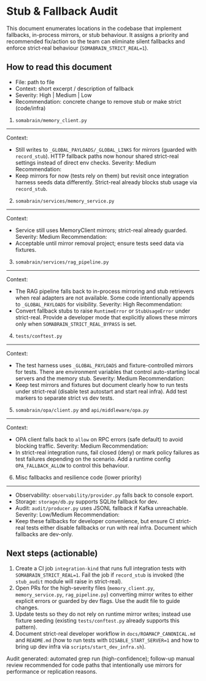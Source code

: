 Stub & Fallback Audit
======================

This document enumerates locations in the codebase that implement fallbacks,
in-process mirrors, or stub behaviour. It assigns a priority and recommended
fix/action so the team can eliminate silent fallbacks and enforce strict‑real
behaviour (`SOMABRAIN_STRICT_REAL=1`).

How to read this document
-------------------------
- File: path to file
- Context: short excerpt / description of fallback
- Severity: High | Medium | Low
- Recommendation: concrete change to remove stub or make strict (code/infra)

1) `somabrain/memory_client.py`
--------------------------------
Context:
- Still writes to `_GLOBAL_PAYLOADS/_GLOBAL_LINKS` for mirrors (guarded with `record_stub`). HTTP fallback paths now honour shared strict-real settings instead of direct env checks.
Severity: Medium
Recommendation:
- Keep mirrors for now (tests rely on them) but revisit once integration harness seeds data differently. Strict-real already blocks stub usage via `record_stub`.

2) `somabrain/services/memory_service.py`
-----------------------------------------
Context:
- Service still uses MemoryClient mirrors; strict-real already guarded.
Severity: Medium
Recommendation:
- Acceptable until mirror removal project; ensure tests seed data via fixtures.

3) `somabrain/services/rag_pipeline.py`
---------------------------------------
Context:
- The RAG pipeline falls back to in-process mirroring and stub retrievers when real adapters are not available. Some code intentionally appends to `_GLOBAL_PAYLOADS` for visibility.
Severity: High
Recommendation:
- Convert fallback stubs to raise `RuntimeError` or `StubUsageError` under strict-real. Provide a developer mode that explicitly allows these mirrors only when `SOMABRAIN_STRICT_REAL_BYPASS` is set.

4) `tests/conftest.py`
----------------------
Context:
- The test harness uses `_GLOBAL_PAYLOADS` and fixture-controlled mirrors for tests. There are environment variables that control auto-starting local servers and the memory stub.
Severity: Medium
Recommendation:
- Keep test mirrors and fixtures but document clearly how to run tests under strict-real (disable test autostart and start real infra). Add test markers to separate strict vs dev tests.

5) `somabrain/opa/client.py` and `api/middleware/opa.py`
-----------------------------------------------------
Context:
- OPA client falls back to `allow` on RPC errors (safe default) to avoid blocking traffic.
Severity: Medium
Recommendation:
- In strict-real integration runs, fail closed (deny) or mark policy failures as test failures depending on the scenario. Add a runtime config `OPA_FALLBACK_ALLOW` to control this behaviour.

6) Misc fallbacks and resilience code (lower priority)
----------------------------------------------------
- Observability: `observability/provider.py` falls back to console export.
- Storage: `storage/db.py` supports SQLite fallback for dev.
- Audit: `audit/producer.py` uses JSONL fallback if Kafka unreachable.
Severity: Low/Medium
Recommendation:
- Keep these fallbacks for developer convenience, but ensure CI strict-real tests either disable fallbacks or run with real infra. Document which fallbacks are dev-only.

Next steps (actionable)
-----------------------
1. Create a CI job `integration-kind` that runs full integration tests with `SOMABRAIN_STRICT_REAL=1`. Fail the job if `record_stub` is invoked (the `stub_audit` module will raise in strict-real).
2. Open PRs for the high-severity files (`memory_client.py`, `memory_service.py`, `rag_pipeline.py`) converting mirror writes to either explicit errors or guarded by dev flags. Use the audit file to guide changes.
3. Update tests so they do not rely on runtime mirror writes; instead use fixture seeding (existing `tests/conftest.py` already supports this pattern).
4. Document strict-real developer workflow in `docs/ROAMACP_CANONICAL.md` and `README.md` (how to run tests with `DISABLE_START_SERVER=1` and how to bring up dev infra via `scripts/start_dev_infra.sh`).

Audit generated: automated grep run (high-confidence); follow-up manual review recommended for code paths that intentionally use mirrors for performance or replication reasons.
